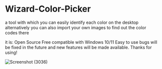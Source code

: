 # Wizard-Color-Picker

a tool with which you can easily identify each color on the desktop alternatively you can also import your own images to find out the color codes there 

it is: Open Source
Free
compatible with Windows 10/11
Easy to use
bugs will be fixed in the future and new features will be made available.
Thanks for using!

![Screenshot (3036)](https://user-images.githubusercontent.com/109457379/210414312-35f0e635-eee3-4412-95ae-35633c432d55.png)
